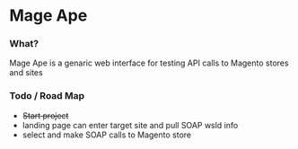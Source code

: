 Mage Ape
========

### What?

Mage Ape is a genaric web interface for testing API calls to Magento stores and sites

### Todo / Road Map

* ~~Start project~~
* landing page can enter target site and pull SOAP wsld info
* select and make SOAP calls to Magento store

